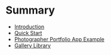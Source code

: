 # Summary

* [Introduction](README.md)
* [Quick Start](quick-start.md)
* [Photographer Portfolio App Example](portfolio-app-example.md)
* [Gallery Library](gallery-library.md)

